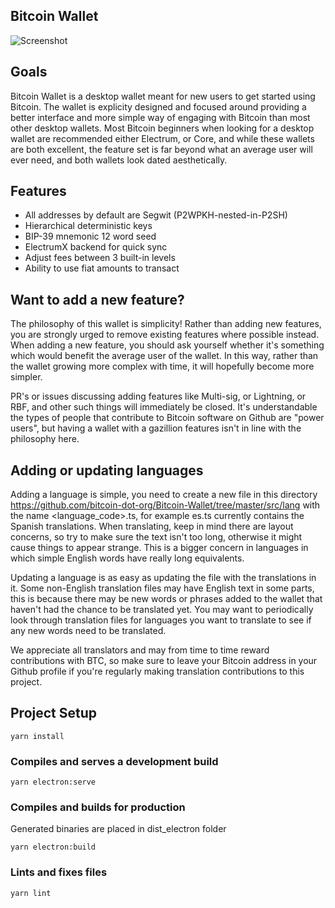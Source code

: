 ## Bitcoin Wallet

![](https://i.imgur.com/B5TA5AS.png "Screenshot")

## Goals
Bitcoin Wallet is a desktop wallet meant for new users to get started using Bitcoin. The wallet is explicity designed and focused around providing a better interface and more simple way of engaging with Bitcoin than most other desktop wallets. Most Bitcoin beginners when looking for a desktop wallet are recommended either Electrum, or Core, and while these wallets are both excellent, the feature set is far beyond what an average user will ever need, and both wallets look dated aesthetically.

## Features
- All addresses by default are Segwit (P2WPKH-nested-in-P2SH)
- Hierarchical deterministic keys
- BIP-39 mnemonic 12 word seed
- ElectrumX backend for quick sync
- Adjust fees between 3 built-in levels
- Ability to use fiat amounts to transact

## Want to add a new feature?
The philosophy of this wallet is simplicity! Rather than adding new features, you are strongly urged to remove existing features where possible instead. When adding a new feature, you should ask yourself whether it's something which would benefit the average user of the wallet. In this way, rather than the wallet growing more complex with time, it will hopefully become more simpler.

PR's or issues discussing adding features like Multi-sig, or Lightning, or RBF, and other such things will immediately be closed. It's understandable the types of people that contribute to Bitcoin software on Github are "power users", but having a wallet with a gazillion features isn't in line with the philosophy here.

## Adding or updating languages
Adding a language is simple, you need to create a new file in this directory https://github.com/bitcoin-dot-org/Bitcoin-Wallet/tree/master/src/lang with the name <language_code>.ts, for example es.ts currently contains the Spanish translations. When translating, keep in mind there are layout concerns, so try to make sure the text isn't too long, otherwise it might cause things to appear strange. This is a bigger concern in languages in which simple English words have really long equivalents.

Updating a language is as easy as updating the file with the translations in it. Some non-English translation files may have English text in some parts, this is because there may be new words or phrases added to the wallet that haven't had the chance to be translated yet. You may want to periodically look through translation files for languages you want to translate to see if any new words need to be translated.

We appreciate all translators and may from time to time reward contributions with BTC, so make sure to leave your Bitcoin address in your Github profile if you're regularly making translation contributions to this project.

## Project Setup
```
yarn install
```

### Compiles and serves a development build
```
yarn electron:serve
```

### Compiles and builds for production
Generated binaries are placed in dist_electron folder
```
yarn electron:build
```

### Lints and fixes files
```
yarn lint
```

